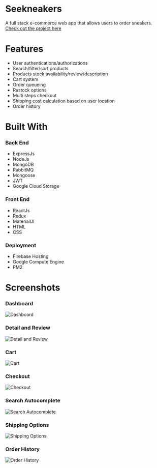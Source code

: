 # Seekneakers

A full stack e-commerce web app that allows users to order sneakers.
[Check out the project here](https://seekneakers.web.app/)

# Features

* User authentications/authorizations
* Search/filter/sort products
* Products stock availability/review/description
* Cart system
* Order queueing
* Restock options
* Multi steps checkout
* Shipping cost calculation based on user location
* Order history

# Built With

### Back End
* ExpressJs
* NodeJs
* MongoDB
* RabbitMQ
* Mongoose
* JWT
* Google Cloud Storage

### Front End
* ReactJs
* Redux
* MaterialUI
* HTML
* CSS

### Deployment
* Firebase Hosting
* Google Compute Engine
* PM2

# Screenshots

### Dashboard
![Dashboard](https://drive.google.com/uc?export=view&id=1Wnf3E1_tELW-OmMPVrR8yjb-LzFNFolW)
### Detail and Review
![Detail and Review](https://drive.google.com/uc?export=view&id=1vF-0Su3jl6pMELZimGNRE6-JBdDhpLvb)
### Cart
![Cart](https://drive.google.com/uc?export=view&id=1nOARliViKepsCEseSkqeCiRGcc9R1iix)
### Checkout
![Checkout](https://drive.google.com/uc?export=view&id=1_ORhR03dAQD_mQExtjFFk5JRXw1_2yuJ)
### Search Autocomplete
![Search Autocomplete](https://drive.google.com/uc?export=view&id=1AO6h7ayDHQm8CsofSmwPvQhB_wAFuAFc)
### Shipping Options
![Shipping Options](https://drive.google.com/uc?export=view&id=1nIpitwuWUO5AF7knT4tnnXbfKCybyB3O)
### Order History
![Order History](https://drive.google.com/uc?export=view&id=1IYLU_kJyhp5ppbiJCRk0riTKKLBvvFmS)